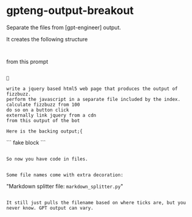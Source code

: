 # gpteng-output-breakout
Separate the files from [gpt-engineer] output.

It creates the following structure

```


```

from this prompt

```



write a jquery based html5 web page that produces the output of fizzbuzz.
perform the javascript in a separate file included by the index.
calculate fizzbuzz from 100
do so on a button click
externally link jquery from a cdn
from this output of the bot

Here is the backing output;{
```

\`\`\`
fake block
\`\`\`

```

So now you have code in files.


Some file names come with extra decoration:

```
"Markdown splitter file: `markdown_splitter.py`"
```

It still just pulls the filename based on where ticks are, but you never know. GPT output can vary.

